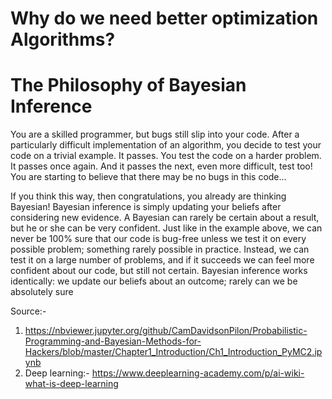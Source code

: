 # Why do we need better optimization Algorithms?




# The Philosophy of Bayesian Inference
You are a skilled programmer, but bugs still slip into your code. After a particularly difficult implementation of an algorithm, you decide to test your code on a trivial example. It passes. You test the code on a harder problem. It passes once again. And it passes the next, even more difficult, test too! You are starting to believe that there may be no bugs in this code...

If you think this way, then congratulations, you already are thinking Bayesian! Bayesian inference is simply updating your beliefs after considering new evidence. A Bayesian can rarely be certain about a result, but he or she can be very confident. Just like in the example above, we can never be 100% sure that our code is bug-free unless we test it on every possible problem; something rarely possible in practice. Instead, we can test it on a large number of problems, and if it succeeds we can feel more confident about our code, but still not certain. Bayesian inference works identically: we update our beliefs about an outcome; rarely can we be absolutely sure




Source:-
1. https://nbviewer.jupyter.org/github/CamDavidsonPilon/Probabilistic-Programming-and-Bayesian-Methods-for-Hackers/blob/master/Chapter1_Introduction/Ch1_Introduction_PyMC2.ipynb
2. Deep learning:- https://www.deeplearning-academy.com/p/ai-wiki-what-is-deep-learning
